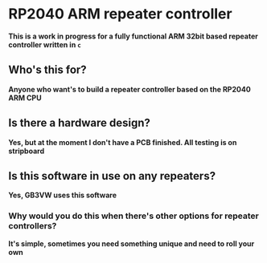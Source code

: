 # RP2040 ARM repeater controller
**This is a work in progress for a fully functional ARM 32bit based repeater controller written in `c`**

## Who's this for?
**Anyone who want's to build a repeater controller based on the RP2040 ARM CPU**

## Is there a hardware design?
**Yes, but at the moment I don't have a PCB finished. All testing is on stripboard**

## Is this software in use on any repeaters?
**Yes, GB3VW uses this software**

### Why would you do this when there's other options for repeater controllers?
**It's simple, sometimes you need something unique and need to roll your own**